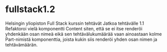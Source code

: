# fullstack1.2
Helsingin yliopiston Full Stack kurssin tehtävät
Jatkoa tehtävälle 1.1
Refaktoroi vielä komponentti Content siten, että se ei itse renderöi yhdenkään osan nimeä eikä sen tehtävälukumäärää vaan ainoastaan kolme Part-nimistä komponenttia, joista kukin siis renderöi yhden osan nimen ja tehtävämäärän.
